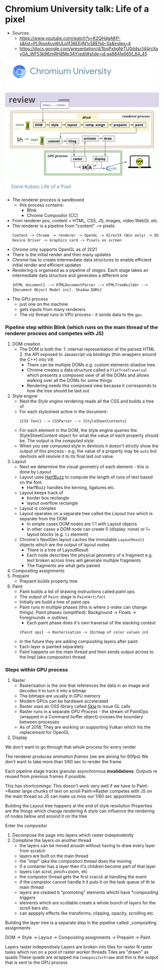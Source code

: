 # Chromium University talk: Life of a pixel

-   Sources
    -   https://www.youtube.com/watch?v=K2QHdgAKP-s&list=PL9ioqAuyl6ULp1f36EEjIN1vSBEfsb-0a&index=4
    -   https://docs.google.com/presentation/d/1boPxbgNrTU0ddsc144rcXayGA_WF53k96imRH8Mp34Y/edit#slide=id.ga884fe665f_64_45

![Rendering Pipeline](./chromium-render-pipeline.png)

-   The renderer process is sandboxed
    -   this process contains:
        -   Blink
        -   Chrome Compositor (CC)
-   From renderer pov, content = HTML, CSS, JS, images, video WebGL etc.
-   The renderer is a pipeline from "content" --> pixels
    ```
    Content -> Chrome -> renderer -> OpenGL -> DirectX (Win only) -> OS Device Driver -> Graphics card -> Pixels on screen
    ```
-   Chrome only supports OpenGL as of 2021
-   There is the initial render and then many updates
-   Chrome has to create intermediate data structures to enable efficient initial render and efficient updates
-   Rendering is organised as a pipeline of _stages_. Each stage takes an intermediate data structure and generates a different one
    ```
    {HTML document} --> HTMLDocumentParser --> HTMLTreeBuilder --> {Document Object Model incl. Shadow DOMs}
    ```
-   The GPU process
    -   just one on the machine
    -   gets inputs from many renderers
    -   The viz thread runs in VPU process - it sends data to the `gpu`

### Pipeline step within Blink (which runs on the main thread of the renderer process and competes with JS)

1. DOM creation
    - The DOM is both the: 1. internal representation of the parsed HTML 2. the API exposed to Javascript via _bindings_ (thin wrappers around the C++) into V8
        - There can be multiple DOMs e.g. custom elements shadow tree.
        - Chrome creates a data structure called a `FlatTreeTraversal` which presents a composed view of all the DOMs and allows walking over all the DOMs for some things
        - Rendering needs this composed view because it corresponds to how the tree should be laid out
2. Style engine
    - Next the _Style engine_ rendering reads all the CSS and builds a tree of
    - For each stylesheet active in the document:
        ```
        {CSS Text} --> CSSParser --> {StyleSheetContents}
        ```
    - For each element in the DOM, the style engine queries the StyleSheetContent object for what the value of each property should be. The output is the _computed style_.
    - When you see computed style in devtools it doesn't strictly show the output of this process - e.g. the value of a property may be `auto` but devtools will resovle it to its final laid out value.
3. Layout
    - Next we determine the visual geometry of each element - this is done by _Layout_
    - Layout uses [HarfBuzz](https://github.com/harfbuzz/harfbuzz) to compute the length of runs of text based on the font.
        - HarfBuzz handles the kerning, ligatures etc.
    - Layout keeps track of
        - border box rectangle
        - layout overflow rectangle
    - Layout is complex
    - Layout operates on a separate tree called the _Layout tree_ which is separate from the DOM
        - In simple cases DOM nodes are 1:1 with Layout objects
        - In other cases a DOM node can create 0 (display: none) or 1+ layout blocks (e.g. `li` element)
    - Chrome's NextGen layout caches the immutable `LayoutResult` objects which are the output of layout nodes
        - There is a tree of LayoutResult
        - Each node describes the physical geometry of a fragment e.g. text broken across lines will generate multiple fragments
        - The fragments are what gets pained
4. Compositing assignments
5. Prepaint
    - Prepaint builds property tree
6. Paint
    - Paint builds a list of drawing instructions called _paint ops_.
    - The output of `Paint` stage is `PaintArtifact`
    - Initially we build a tree of paint ops
    - Paint runs in multiple phases (this is where z-index can change things). Paint phases (simplified): Background -> Floats -> Foregrounds -> outlines
        - Each paint phase does it's own traversal of the stacking context
        ```
        {Paint ops} -> Rasterisation -> {bitmap of color values in}
        ```
    - In the future they are adding compositing layers after paint
    - Each layer is painted separately
    - Paint happens on the main thread and then sends output across to the Impl (aka compositor) thread

### Steps within GPU process

1. Raster
    - Rasterisation is the one that references the data in an image and decodes it to turn it into a bitmap
    - The bitmaps are usually in GPU memory
    - Modern GPUs can be hardware accelerated
    - Raster uses an OSS library called [Skia]() to issue GL calls
    - Raster runs in a separate _GPU Process_ - the stream of PaintOps (wrapped in a Command buffer object) crosses the boundary between processes
    - As of 2018, They are working on supporting Vulkan which his the replacement for OpenGL
2. Display

We don't want to go through that whole process for every render

The renderer produces _animation frames_ (we are aiming for 60fps)
We don't want to take more than 1/60 sec to render the frame

Each pipeline stage tracks granular asynchronous **invalidations**. Outputs re reused from previous frames if possible.

This has shortcomings:
This doesn't work very well if we have to Paint->Raster large chunks of text on scroll
Paint->Raster competes with JS on the main thread so JS can make us miss our 1/60 sec appointments

Building the Layout tree happens at the end of style resolution
Properties are the things which change rendering
A style can influence the rendering of nodes below and around it on the tree

Enter the _compositor_

1. Decompose the page into layers which raster independently
2. Compbine the layers on another thread
    - the layers can be moved aroudn without having to draw every layer from scratch
    - layers are built on the main thread
    - the "impl" (aka the compositor) thread does the moving
    - if a container has a layer then it's children become part of that layer
    - layers can scrol, pinch+zoom, etc
    - the compistor thread gets the first cracck at handling the event
    - if the compistor cannot handle it it puts it on the task queue of th te main thread
    - layers are created b "promoting" elements whichi have \*_compositing triggers_
    - elements which are scollable create a whole bunch of layers for the scroll bars etc.
    - can apppply effects like transforms, clipping, opacity, scrolling etc.

Building the layer tree is a separate step in the pipeline called \_compositing assignments

DOM -> Style -> Layout -> Compositing assignments -> Prepaint -> Paint

Layers raster independnely
Layers are broken into tiles for raster
N raster tasks which run on a pool of raster worker threads
Tiles are "drawn" as quads
These quads are wrapped ina `ComopositorFrame` and this is the output that is sent to the GPU process


